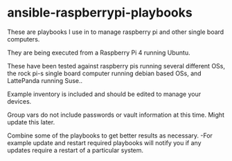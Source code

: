 # ansible-raspberrypi-playbooks
These are playbooks I use in to manage raspberry pi and other single board computers.

They are being executed from a Raspberry Pi 4 running Ubuntu.

These have been tested against raspberry pis running several different OSs, the rock pi-s single board computer running debian based OSs, and LattePanda running Suse..

Example inventory is included and should be edited to manage your devices.

Group vars do not include passwords or vault information at this time.  Might update this later.

Combine some of the playbooks to get better results as necessary.
-For example update and restart required playbooks will notify you if any updates require a restart of a particular system.

